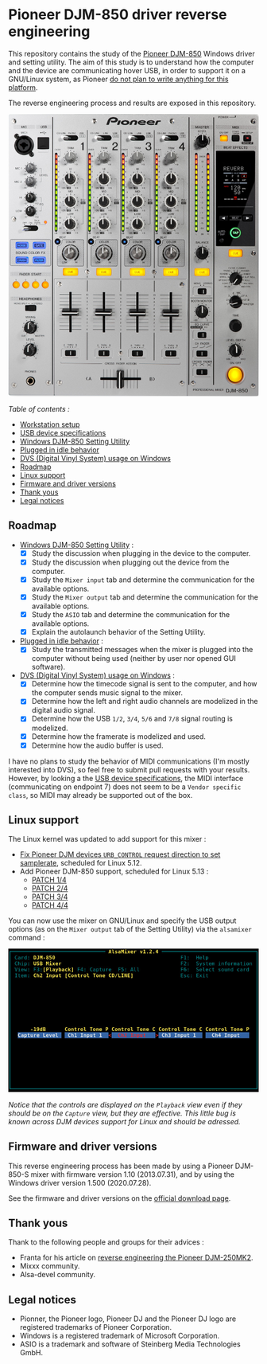 # Pioneer DJM-850 driver reverse engineering

This repository contains the study of the [Pioneer DJM-850](https://www.pioneerdj.com/en-us/product/mixer/archive/djm-850/silver/overview/)
Windows driver and setting utility. The aim of this study is to understand how
the computer and the device are communicating hover USB, in order to support it
on a GNU/Linux system, as Pioneer
[do not plan to write anything for this platform](https://forums.pioneerdj.com/hc/en/community/posts/203039979--SOLVED-DJM850-900-Linux-progress-).

The reverse engineering process and results are exposed in this repository.

![Pioneer DJM-850-S](img/DJM-850-S.jpg)

*Table of contents :*

- [Workstation setup](doc/workstation-setup.md)
- [USB device specifications](doc/usb-device-specifications.md)
- [Windows DJM-850 Setting Utility](doc/windows-djm-850-setting-utility/README.md)
- [Plugged in idle behavior](doc/plugged-in-idle-behavior/README.md)
- [DVS (Digital Vinyl System) usage on Windows](doc/windows-dvs/README.md)
- [Roadmap](#roadmap)
- [Linux support](#linux-support)
- [Firmware and driver versions](#firmware-and-driver-versions)
- [Thank yous](#thank-yous)
- [Legal notices](#legal-notices)

## Roadmap

- [Windows DJM-850 Setting Utility](doc/windows-djm-850-setting-utility/README.md) :
    - [x] Study the discussion when plugging in the device to the computer.
    - [x] Study the discussion when plugging out the device from the computer.
    - [x] Study the `Mixer input` tab and determine the communication for the
available options.
    - [x] Study the `Mixer output` tab and determine the communication for the
available options.
    - [x] Study the `ASIO` tab and determine the communication for the
available options.
    - [x] Explain the autolaunch behavior of the Setting Utility.
- [Plugged in idle behavior](doc/plugged-in-idle-behavior/README.md) :
    - [x] Study the transmitted messages when the mixer is plugged into the
computer without being used (neither by user nor opened GUI software).
- [DVS (Digital Vinyl System) usage on Windows](doc/windows-dvs/README.md) :
    - [x] Determine how the timecode signal is sent to the computer, and how
the computer sends music signal to the mixer.
    - [x] Determine how the left and right audio channels are modelized in
the digital audio signal.
    - [x] Determine how the USB `1/2`, `3/4`, `5/6` and `7/8` signal routing
is modelized.
    - [x] Determine how the framerate is modelized and used.
    - [x] Determine how the audio buffer is used.

I have no plans to study the behavior of MIDI communications (I'm mostly
interested into DVS), so feel free to submit pull requests with your
results. However, by looking a the
[USB device specifications](doc/usb-device-specifications.md),
the MIDI interface (communicating on endpoint 7) does not seem to be a
`Vendor specific class`, so MIDI may already be supported out of the box.

## Linux support

The Linux kernel was updated to add support for this mixer :

- [Fix Pioneer DJM devices `URB_CONTROL` request direction to set samplerate](https://git.kernel.org/pub/scm/linux/kernel/git/tiwai/sound.git/commit/?h=for-linus&id=2c9119001dcb1dc7027257c5d8960d30f5ba58be),
scheduled for Linux 5.12.
- Add Pioneer DJM-850 support, scheduled for Linux 5.13 :
    - [PATCH 1/4](https://git.kernel.org/pub/scm/linux/kernel/git/tiwai/sound.git/commit/?h=for-next&id=a3c30b0cb6d05f5bf66d1a5d42e876f31753a447)
    - [PATCH 2/4](https://git.kernel.org/pub/scm/linux/kernel/git/tiwai/sound.git/commit/?h=for-next&id=7687850b95b4883b7a4778be45576d8288603ee6)
    - [PATCH 3/4](https://git.kernel.org/pub/scm/linux/kernel/git/tiwai/sound.git/commit/?h=for-next&id=1a2a94a4392d5d1e5e25cc127573452f4c7fa9b8)
    - [PATCH 4/4](https://git.kernel.org/pub/scm/linux/kernel/git/tiwai/sound.git/commit/?h=for-next&id=b8db8be812cb2c08cd8f6d12c6c773c198be83f1)

You can now use the mixer on GNU/Linux and specify the USB output options
(as on the `Mixer output` tab of the Setting Utility) via the `alsamixer`
command :

![Alsamixer](img/alsamixer.jpg)

*Notice that the controls are displayed on the `Playback` view even if they
should be on the `Capture` view, but they are effective. This little bug is
known across DJM devices support for Linux and should be adressed.*

## Firmware and driver versions

This reverse engineering process has been made by using a Pioneer DJM-850-S
mixer with firmware version 1.10 (2013.07.31), and by using the Windows driver
version 1.500 (2020.07.28).

See the firmware and driver versions on the [official download page](https://www.pioneerdj.com/en/support/software/djm-850/).

## Thank yous

Thank to the following people and groups for their advices :

- Franta for his article on [reverse engineering the Pioneer DJM-250MK2](https://blog.frantovo.cz/c/387/Pioneer%20DJ%20DJM-250MK2%20support%20in%20the%20Linux%20kernel).
- Mixxx community.
- Alsa-devel community.

## Legal notices

- Pionner, the Pioneer logo, Pioneer DJ and the Pioneer DJ logo are registered
trademarks of Pioneer Corporation.
- Windows is a registered trademark of Microsoft Corporation.
- ASIO is a trademark and software of Steinberg Media Technologies GmbH.
